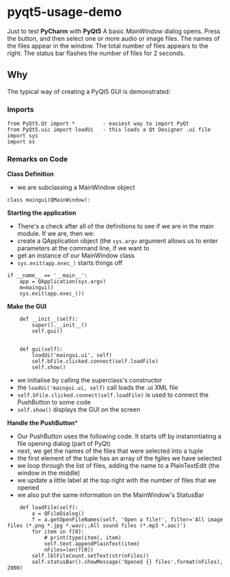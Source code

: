 # pyqt5-usage-demo

Just to test __PyCharm__ with __PyQt5__
A basic _MainWindow_ dialog opens.
Press the button, and then select one or more audio or image files.
The names of the files appear in the window. The total number of files appears to the right.
The status bar flashes the number of files for 2 seconds.

## Why

The typical way of creating a PyQt5 GUI is demonstrated:

### Imports

```
from PyQt5.Qt import *         - easiest way to import PyQt
from PyQt5.uic import loadUi   - this loads a Qt Designer .ui file
import sys
import os
```

### Remarks on Code

**Class Definition**
- we are subclassing a MainWindow object
```
class maingui(QMainWindow):
```
**Starting the application**
- There's a check after all of the definitions to see if we are in the main module. If we are, then we:
- create a QApplication object (the ```sys.argv``` argument allows us to enter parameters at the command line, if we want to
- get an instance of our MainWindow class
- ```sys.exit(app.exec_)``` starts things off

```
if __name__ == '__main__':
    app = QApplication(sys.argv)
    m=maingui()
    sys.exit(app.exec_())
```
**Make the GUI**
```
    def __init__(self):
        super().__init__()
        self.gui()


    def gui(self):
        loadUi('maingui.ui', self)
        self.bFile.clicked.connect(self.loadFile)
        self.show()
```
- we initialise by calling the superclass's constructor
- the ```loadUi('maingui.ui, self)``` call loads the .ui XML file
- ```self.bFile.clicked.connect(self.loadFile)``` is used to connect the PushButton to some code
- ```self.show()``` displays the GUI on the screen

**Handle the PushButton***
- Our PushButton uses the following code. It starts off by instamntiating a file opening dialog (part of PyQt)
- next, we get the names of the files that were selected into a tuple
- the first element of the tuple has an array of the fgiles we have selected
- we loop through the list of files, adding the name to a PlainTextEdit (the window in the middle)
- we update a little label at the top right with the number of files that we opened
- we also put the same information on the MainWindow's StatusBar
```
    def loadFile(self):
        a = QFileDialog()
        f = a.getOpenFileNames(self, 'Open a file!', filter='All image files (*.png *.jpg *.wav);;All sound files (*.mp3 *.aac)')
        for item in f[0]:
            # print(type(item), item)
            self.text.appendPlainText(item)
            nFiles=len(f[0])
        self.lblFileCount.setText(str(nFiles))
        self.statusBar().showMessage('Opened {} files'.format(nFiles), 2000)
```
